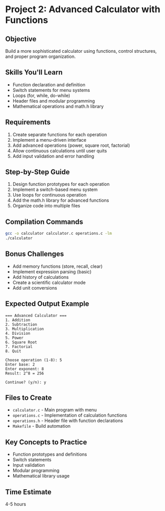 # Project 2: Advanced Calculator with Functions

## Objective
Build a more sophisticated calculator using functions, control structures, and proper program organization.

## Skills You'll Learn
- Function declaration and definition
- Switch statements for menu systems
- Loops (for, while, do-while)
- Header files and modular programming
- Mathematical operations and math.h library

## Requirements
1. Create separate functions for each operation
2. Implement a menu-driven interface
3. Add advanced operations (power, square root, factorial)
4. Allow continuous calculations until user quits
5. Add input validation and error handling

## Step-by-Step Guide
1. Design function prototypes for each operation
2. Implement a switch-based menu system
3. Use loops for continuous operation
4. Add the math.h library for advanced functions
5. Organize code into multiple files

## Compilation Commands
```bash
gcc -o calculator calculator.c operations.c -lm
./calculator
```

## Bonus Challenges
- Add memory functions (store, recall, clear)
- Implement expression parsing (basic)
- Add history of calculations
- Create a scientific calculator mode
- Add unit conversions

## Expected Output Example
```
=== Advanced Calculator ===
1. Addition
2. Subtraction
3. Multiplication
4. Division
5. Power
6. Square Root
7. Factorial
8. Quit

Choose operation (1-8): 5
Enter base: 2
Enter exponent: 8
Result: 2^8 = 256

Continue? (y/n): y
```

## Files to Create
- `calculator.c` - Main program with menu
- `operations.c` - Implementation of calculation functions
- `operations.h` - Header file with function declarations
- `Makefile` - Build automation

## Key Concepts to Practice
- Function prototypes and definitions
- Switch statements
- Input validation
- Modular programming
- Mathematical library usage

## Time Estimate
4-5 hours